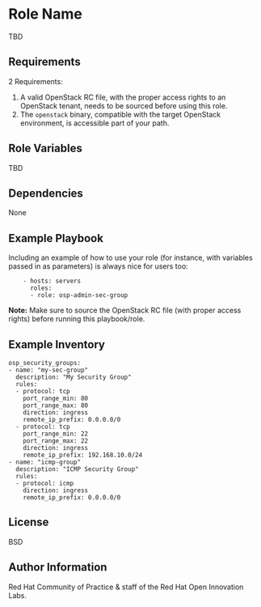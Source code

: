 Role Name
=========

TBD

Requirements
------------

2 Requirements:

1. A valid OpenStack RC file, with the proper access rights to an OpenStack tenant, needs to be sourced before using this role.
1. The `openstack` binary, compatible with the target OpenStack environment, is accessible part of your path.


Role Variables
--------------

TBD


Dependencies
------------

None


Example Playbook
----------------

Including an example of how to use your role (for instance, with variables passed in as parameters) is always nice for users too:

```
    - hosts: servers
      roles:
      - role: osp-admin-sec-group
```

**Note:** Make sure to source the OpenStack RC file (with proper access rights) before running this playbook/role.

Example Inventory
----------------

```
osp_security_groups:
- name: "my-sec-group"
  description: "My Security Group"
  rules:
  - protocol: tcp
    port_range_min: 80
    port_range_max: 80
    direction: ingress
    remote_ip_prefix: 0.0.0.0/0 
  - protocol: tcp
    port_range_min: 22
    port_range_max: 22
    direction: ingress
    remote_ip_prefix: 192.168.10.0/24
- name: "icmp-group"
  description: "ICMP Security Group"
  rules:
  - protocol: icmp
    direction: ingress
    remote_ip_prefix: 0.0.0.0/0 

```


License
-------

BSD

Author Information
------------------

Red Hat Community of Practice & staff of the Red Hat Open Innovation Labs.
